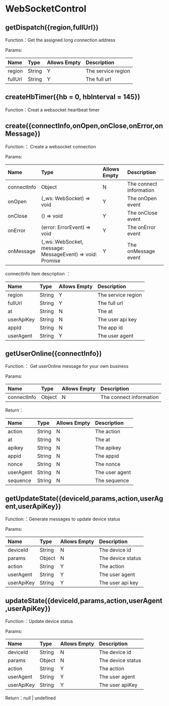 # WebSocketControl
 
## getDispatch({region,fullUrl})

Function：Get the assigned long connection address

Params:

| Name        | Type | Allows Empty | Description            |
| :--------- | :------------------------ | :------- | :-------------------------- |
| region     | String                    | Y        | The service region          |
| fullUrl    | String                    | Y        | The full url |

## createHbTimer({hb = 0, hbInterval = 145})

Function：Creat a websocket heartbeat timer

## create({connectInfo,onOpen,onClose,onError,onMessage})

Function:： Create a websocket connection

Params:

| Name        | Type | Allows Empty | Description            |
| :--------- | :------------------------ | :------- | :-------------------------- |
| connectInfo     | Object                                             | N        | The connect information   |
| onOpen          | (_ws: WebSocket) => void                           | Y        | The onOpen event  |
| onClose         | () => void                                         | Y        | The onClose event |
| onError         | (error: ErrorEvent) => void                        | Y        | The onError event |
| onMessage       | (_ws: WebSocket, message: MessageEvent) => void: Promise<WebSocket>     | Y        | The onMessage event |

connectInfo item description ：

| Name        | Type | Allows Empty | Description            |
| :--------- | :------------------------ | :------- | :-------------------------- |
| region     | String                    | Y        | The service region          |
| fullUrl    | String                    | Y        | The full url |
| at         | String                    | N        | The at         |
| userApiKey | String                    | N        | The user api key |
| appId      | String                    | N        | The app id          |
| userAgent  | String                    | Y        | The user agent |

## getUserOnline({connectInfo})

Function:： Get userOnline message for your own business

Params:

| Name        | Type | Allows Empty | Description            |
| :--------- | :------------------------ | :------- | :-------------------------- |
| connectInfo     | Object                | N        | The connect information   |

Return：

| Name        | Type | Allows Empty | Description            |
| :--------- | :------------------------ | :------- | :-------------------------- |
| action     | String                    | N        | The action        |
| at         | String                    | N        | The at |
| apikey     | String                    | N        | The apikey         |
| appid      | String                    | N        | The appid |
| nonce      | String                    | N        | The nonce         |
| userAgent  | String                    | N        | The user agent |
| sequence   | String                    | N        | The sequence |

## getUpdateState({deviceId,params,action,userAgent,userApiKey})

Function:：Generate messages to update device status

Params:

| Name        | Type | Allows Empty | Description            |
| :--------- | :------------------------ | :------- | :-------------------------- |
| deviceId     | String                  | N        | The device id   |
| params       | Object                  | N        | The device status  |
| action       | String                  | Y        | The action|
| userAgent    | String                  | Y        | The user agent |
| userApiKey   | String                  | Y        | The user api key |

## updateState({deviceId,params,action,userAgent,userApiKey})

Function:：Update device status

Params:

| Name        | Type | Allows Empty | Description            |
| :--------- | :------------------------ | :------- | :-------------------------- |
| deviceId     | String                  | N        | The device id  |
| params       | Object                  | N        | The device status  |
| action       | String                  | Y        | The action|
| userAgent    | String                  | Y        | The user agent |
| userApiKey   | String                  | Y        | The user apiKey |

Return：null | undefined
